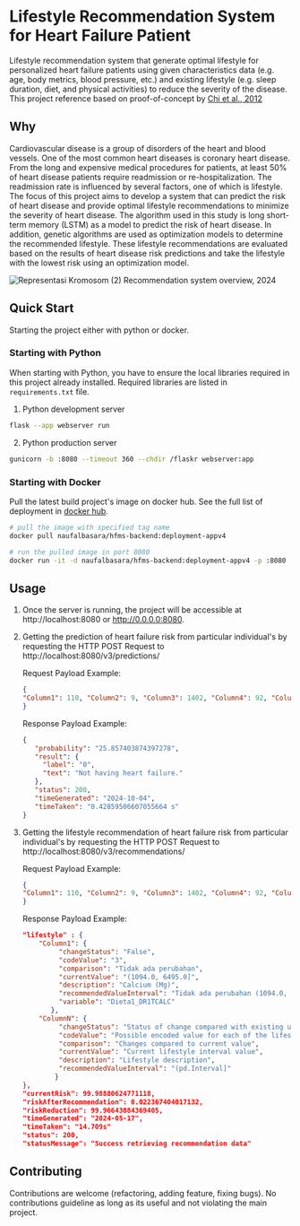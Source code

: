 # Lifestyle Recommendation System for Heart Failure Patient

Lifestyle recommendation system that generate optimal lifestyle for personalized heart failure patients using given characteristics data (e.g. age, body metrics, blood pressure, etc.) and existing lifestyle (e.g. sleep duration, diet, and physical activities) to reduce the severity of the disease. This project reference based on proof-of-concept by [Chi et al., 2012](https://www.sciencedirect.com/science/article/pii/S1532046412001086)

## Why

Cardiovascular disease is a group of disorders of the heart and blood vessels. One of the most common heart diseases is coronary heart disease. From the long and expensive medical procedures for patients, at least 50% of heart disease patients require readmission or re-hospitalization. The readmission rate is influenced by several factors, one of which is lifestyle. The focus of this project aims to develop a system that can predict the risk of heart disease and provide optimal lifestyle recommendations to minimize the severity of heart disease. The algorithm used in this study is long short-term memory (LSTM) as a model to predict the risk of heart disease. In addition, genetic algorithms are used as optimization models to determine the recommended lifestyle. These lifestyle recommendations are evaluated based on the results of heart disease risk predictions and take the lifestyle with the lowest risk using an optimization model.

![Representasi Kromosom (2)](https://github.com/user-attachments/assets/6c4eaa13-154f-4636-ab7c-cf4eb4da07b2)
Recommendation system overview, 2024

## Quick Start

Starting the project either with python or docker.

### Starting with Python

When starting with Python, you have to ensure the local libraries required in this project already installed. Required libraries are listed in `requirements.txt` file.

1. Python development server
```bash
flask --app webserver run
```

2. Python production server
```bash
gunicorn -b :8080 --timeout 360 --chdir /flaskr webserver:app
```

### Starting with Docker

Pull the latest build project's image on docker hub. See the full list of deployment in [docker hub](https://hub.docker.com/repository/docker/naufalbasara/hfms-backend/general).

```bash
# pull the image with specified tag name
docker pull naufalbasara/hfms-backend:deployment-appv4

# run the pulled image in port 8080
docker run -it -d naufalbasara/hfms-backend:deployment-appv4 -p :8080
```

## Usage

1. Once the server is running, the project will be accessible at http://localhost:8080 or http://0.0.0.0:8080.
2. Getting the prediction of heart failure risk from particular individual's by requesting the HTTP POST Request to http://localhost:8080/v3/predictions/

   Request Payload Example:
   ```json
   {
   "Column1": 110, "Column2": 9, "Column3": 1402, "Column4": 92, "ColumnN": 42
   }
   ```
   
   Response Payload Example:
   ```json
   {
      "probability": "25.857403874397278",
      "result": {
        "label": "0",
        "text": "Not having heart failure."
      },
      "status": 200,
      "timeGenerated": "2024-10-04",
      "timeTaken": "0.42859506607055664 s"
   }
   ```

4. Getting the lifestyle recommendation of heart failure risk from particular individual's by requesting the HTTP POST Request to http://localhost:8080/v3/recommendations/

   Request Payload Example:
   ```json
   {
   "Column1": 110, "Column2": 9, "Column3": 1402, "Column4": 92, "ColumnN": 42
   }
   ```
   
   Response Payload Example:
   ```json
   "lifestyle" : {
       "Column1": {
            "changeStatus": "False",
            "codeValue": "3",
            "comparison": "Tidak ada perubahan",
            "currentValue": "(1094.0, 6495.0]",
            "description": "Calcium (Mg)",
            "recommendedValueInterval": "Tidak ada perubahan (1094.0, 6495.0]",
            "variable": "Dieta1_DR1TCALC"
          },
       "ColumnN": {
            "changeStatus": "Status of change compared with existing user lifestyle (True/False)",
            "codeValue": "Possible encoded value for each of the lifestyle variable",
            "comparison": "Changes compared to current value",
            "currentValue": "Current lifestyle interval value",
            "description": "Lifestyle description",
            "recommendedValueInterval": "(pd.Interval]"
           }
   },
   "currentRisk": 99.98880624771118,
   "riskAfterRecommendation": 0.022367404017132,
   "riskReduction": 99.96643884369405,
   "timeGenerated": "2024-05-17",
   "timeTaken": "14.709s"
   "status": 200,
   "statusMessage": "Success retrieving recommendation data"
   ```

## Contributing

Contributions are welcome (refactoring, adding feature, fixing bugs). No contributions guideline as long as its useful and not violating the main project.

